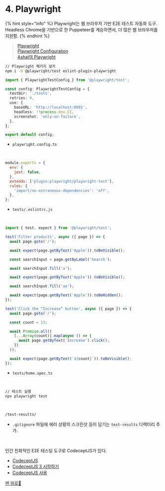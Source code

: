 # 4. Playwright

{% hint style="info" %}
Playwright는 웹 브라우저 기반 E2E 테스트 자동화 도구.
Headless Chrome을 기반으로 한 Puppeteer를 계승하면서, 더 많은 웹 브라우저를 지원함.
{% endhint %}

> [Playwright](https://playwright.dev/)\
> [Playwright Configuration](https://playwright.dev/docs/test-configuration)\
> [Ashal의 Playwright](https://github.com/ahastudio/til/blob/main/test/playwright.md)

```bash
// Playwright 패키지 설치
npm i -D @playwright/test eslint-plugin-playwright
```

```typescript
import { PlaywrightTestConfig } from '@playwright/test';

const config: PlaywrightTestConfig = {
  testDir: './tests',
  retries: 0,
  use: {
    baseURL: 'http://localhost:8081',
    headless: !!process.env.CI,
    screenshot: 'only-on-failure',
  },
};

export default config;
```

- ```playwright.config.ts```
</br>

```javascript
module.exports = {
  env: {
    jest: false,
  },
  extends: ['plugin:playwright/playwright-test'],
  rules: {
    'import/no-extraneous-dependencies': 'off',
  },
};
```

- ```tests/.eslintrc.js```
</br>

```typescript
import { test, expect } from '@playwright/test';

test('Filter products', async ({ page }) => {
  await page.goto('/');

  await expect(page.getByText('Apple')).toBeVisible();

  const searchInput = page.getByLabel('Search');

  await searchInput.fill('a');

  await expect(page.getByText('Apple')).toBeVisible();

  await searchInput.fill('aa');

  await expect(page.getByText('Apple')).toBeHidden();
});

test('Click the “Increase” button', async ({ page }) => {
  await page.goto('/');

  const count = 13;

  await Promise.all((
    [...Array(count)].map(async () => {
      await page.getByText('Increase').click();
    })
  ));

  await expect(page.getByText(`${count}`)).toBeVisible();
});
```

- ```tests/home.spec.ts```
</br>

```bash
// 테스트 실행
npx playwright test
```

</br>

```Plain Text
/test-results/
```

- ```.gitignore``` 파일에 에러 상황의 스크린샷 등이 담기는 ```test-results``` 디렉터리 추가.

</br>

인간 친화적인 E2E 테스팅 도구로 CodeceptJS가 있다.

- [CodeceptJS](https://codecept.io/)
- [CodeceptJS 3 시작하기](https://github.com/ahastudio/til/blob/main/test/20201207-codeceptjs.md)
- [CodeceptJS 사용](https://github.com/ahastudio/CodingLife/tree/main/20211012/react#codeceptjs-사용)

[맨 위로🔺](4.-playwright.md#undefined)
